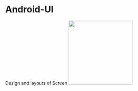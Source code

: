# Android-UI
Design and layouts of Screen
<img src="https://github.com/UtsawSeth/Android-UI/assets/123149969/8d3e9ef9-cfbf-40ac-b7f0-67e509936391" width="200" height="200">


